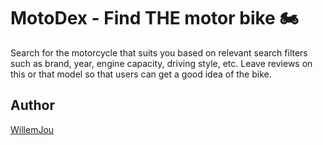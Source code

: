 # MotoDex - Find THE motor bike 🏍️

Search for the motorcycle that suits you based on relevant search filters such as brand, year, engine capacity, driving style, etc.
Leave reviews on this or that model so that users can get a good idea of the bike.

## Author

[WillemJou](hub.com/willemjou?tab=repositories)
